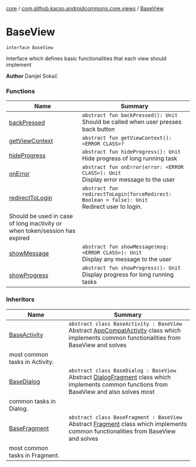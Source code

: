[core](../../index.md) / [com.github.kacso.androidcommons.core.views](../index.md) / [BaseView](.)

# BaseView

`interface BaseView`

Interface which defines basic functionalities that each view should implement

**Author**
Danijel Sokač

### Functions

| Name | Summary |
|---|---|
| [backPressed](back-pressed.md) | `abstract fun backPressed(): Unit`<br>Should be called when user presses back button |
| [getViewContext](get-view-context.md) | `abstract fun getViewContext(): <ERROR CLASS>?` |
| [hideProgress](hide-progress.md) | `abstract fun hideProgress(): Unit`<br>Hide progress of long running task |
| [onError](on-error.md) | `abstract fun onError(error: <ERROR CLASS>): Unit`<br>Display error message to the user |
| [redirectToLogin](redirect-to-login.md) | `abstract fun redirectToLogin(forceRedirect: Boolean = false): Unit`<br>Redirect user to login.
Should be used in case of long inactivity or when token/session has expired |
| [showMessage](show-message.md) | `abstract fun showMessage(msg: <ERROR CLASS>): Unit`<br>Display any message to the user |
| [showProgress](show-progress.md) | `abstract fun showProgress(): Unit`<br>Display progress for long running tasks |

### Inheritors

| Name | Summary |
|---|---|
| [BaseActivity](../../com.github.kacso.androidcommons.core.activities/-base-activity/index.md) | `abstract class BaseActivity : BaseView`<br>Abstract [AppCompatActivity](#) class which implements common functionalities from BaseView and solves
most common tasks in Activity. |
| [BaseDialog](../../com.github.kacso.androidcommons.core.dialogs/-base-dialog/index.md) | `abstract class BaseDialog : BaseView`<br>Abstract [DialogFragment](#) class which implements common functions from BaseView and also solves most
common tasks in Dialog. |
| [BaseFragment](../../com.github.kacso.androidcommons.core.fragments/-base-fragment/index.md) | `abstract class BaseFragment : BaseView`<br>Abstract [Fragment](#) class which implements common functionalities from BaseView and solves
most common tasks in Fragment. |
